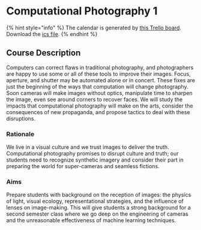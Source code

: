 # Computational Photography 1

{% hint style="info" %}
The calendar is generated by [this Trello board](https://trello.com/b/B6RVHEOq/computational-photography/calendar/2019/09). Download the [ics file](https://trello.com/calendar/52251e2a3cca1295530050ed/5d582d586c4781429679ea33/c760df71529d33e59129c1afea2d10cb.ics). 
{% endhint %}

## Course Description

Computers can correct flaws in traditional photography, and photographers are happy to use some or all of these tools to improve their images. Focus, aperture, and shutter may be automated alone or in concert. These fixes are just the beginning of the ways that computation will change photography. Soon cameras will make images without optics, manipulate time to sharpen the image, even see around corners to recover faces. We will study the impacts that computational photography will make on the arts, consider the consequences of new propaganda, and propose tactics to deal with these disruptions.

### Rationale

We live in a visual culture and we trust images to deliver the truth. Computational photography promises to disrupt culture and truth; our students need to recognize synthetic imagery and consider their part in preparing the world for super-cameras and seamless fictions.

### Aims

Prepare students with background on the reception of images: the physics of light, visual ecology, representational strategies, and the influence of lenses on image-making. This will give students a strong background for a second semester class where we go deep on the engineering of cameras and the unreasonable effectiveness of machine learning techniques.  

